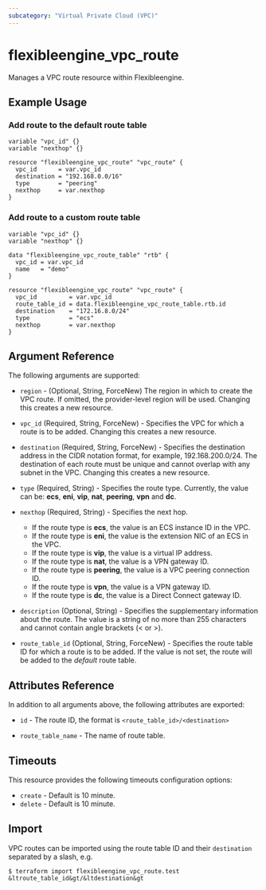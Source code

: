 ```yaml
---
subcategory: "Virtual Private Cloud (VPC)"
---
```


# flexibleengine_vpc_route

Manages a VPC route resource within Flexibleengine.

## Example Usage

### Add route to the default route table

```hcl
variable "vpc_id" {}
variable "nexthop" {}

resource "flexibleengine_vpc_route" "vpc_route" {
  vpc_id      = var.vpc_id
  destination = "192.168.0.0/16"
  type        = "peering"
  nexthop     = var.nexthop
}
```

### Add route to a custom route table

```hcl
variable "vpc_id" {}
variable "nexthop" {}

data "flexibleengine_vpc_route_table" "rtb" {
  vpc_id = var.vpc_id
  name   = "demo"
}

resource "flexibleengine_vpc_route" "vpc_route" {
  vpc_id         = var.vpc_id
  route_table_id = data.flexibleengine_vpc_route_table.rtb.id
  destination    = "172.16.8.0/24"
  type           = "ecs"
  nexthop        = var.nexthop
}
```

## Argument Reference

The following arguments are supported:

* `region` - (Optional, String, ForceNew) The region in which to create the VPC route. If omitted, the provider-level
  region will be used. Changing this creates a new resource.

* `vpc_id` (Required, String, ForceNew) - Specifies the VPC for which a route is to be added. Changing this creates a
  new resource.

* `destination` (Required, String, ForceNew) - Specifies the destination address in the CIDR notation format,
  for example, 192.168.200.0/24. The destination of each route must be unique and cannot overlap with any
  subnet in the VPC. Changing this creates a new resource.

* `type` (Required, String) - Specifies the route type. Currently, the value can be:
  **ecs**, **eni**, **vip**, **nat**, **peering**, **vpn** and **dc**.

* `nexthop` (Required, String) - Specifies the next hop.
  + If the route type is **ecs**, the value is an ECS instance ID in the VPC.
  + If the route type is **eni**, the value is the extension NIC of an ECS in the VPC.
  + If the route type is **vip**, the value is a virtual IP address.
  + If the route type is **nat**, the value is a VPN gateway ID.
  + If the route type is **peering**, the value is a VPC peering connection ID.
  + If the route type is **vpn**, the value is a VPN gateway ID.
  + If the route type is **dc**, the value is a Direct Connect gateway ID.

* `description` (Optional, String) - Specifies the supplementary information about the route.
  The value is a string of no more than 255 characters and cannot contain angle brackets (< or >).

* `route_table_id` (Optional, String, ForceNew) - Specifies the route table ID for which a route is to be added.
  If the value is not set, the route will be added to the *default* route table.

## Attributes Reference

In addition to all arguments above, the following attributes are exported:

* `id` - The route ID, the format is `<route_table_id>/<destination>`

* `route_table_name` - The name of route table.

## Timeouts

This resource provides the following timeouts configuration options:

* `create` - Default is 10 minute.
* `delete` - Default is 10 minute.

## Import

VPC routes can be imported using the route table ID and their `destination` separated by a slash, e.g.

```
$ terraform import flexibleengine_vpc_route.test &ltroute_table_id&gt/&ltdestination&gt
```
